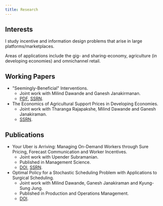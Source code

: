 ```yaml
---
title: Research
---
```


## Interests

I study incentive and information design problems that arise in large platforms/marketplaces. 

Areas of applications include the gig- and sharing-economy, agriculture (in developing economies) and omnichannel retail.


## Working Papers

* "Seemingly-Beneficial" Interventions.
  * Joint work with Milind Dawande and Ganesh Janakirmanan. 
  * [PDF](/files/Seemingly-Beneficial-Interventions-NonBlind.pdf), [SSRN](https://papers.ssrn.com/sol3/papers.cfm?abstract_id=3416634).
* The Economics of Agricultural Support Prices in Developing Economies. 
  * Joint work with Tharanga Rajapakshe, Milind Dawande and Ganesh Janakiraman. 
  * [SSRN](https://papers.ssrn.com/sol3/papers.cfm?abstract_id=3103334).

## Publications

* Your Uber is Arriving: Managing On-Demand Workers through Sure Pricing, Forecast Communication and Worker Incentives.
  * Joint work with Upender Subramanian. 
  * Published in Management Science. 
  * [DOI](https://pubsonline.informs.org/doi/10.1287/mnsc.2018.3050), [SSRN](https://papers.ssrn.com/sol3/papers.cfm?abstract_id=2895227).
* Optimal Policy for a Stochastic Scheduling Problem with Applications to Surgical Scheduling.
  * Joint work with Milind Dawande, Ganesh Janakiraman and Kyung-Sung Jung. 
  * Published in Production and Operations Management. 
  * [DOI](https://onlinelibrary.wiley.com/doi/abs/10.1111/poms.12538).
